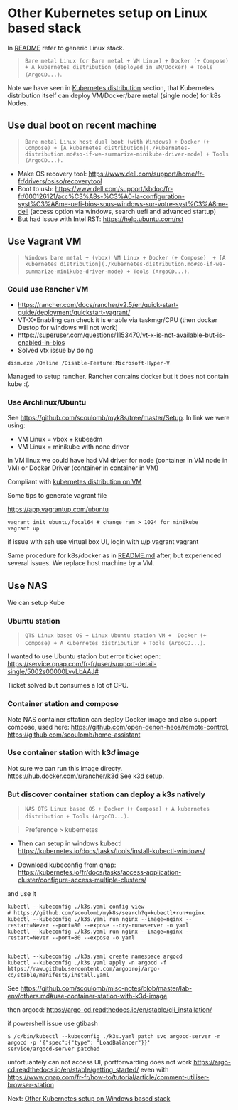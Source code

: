 # Other Kubernetes setup on Linux based stack


In [README](./README.md#generic-stack-is) refer to generic Linux stack.


> `Bare metal Linux (or Bare metal + VM Linux) + Docker (+ Compose) + A kubernetes distribution (deployed in VM/Docker) + Tools (ArgoCD...)`.

Note we have seen in [Kubernetes distribution](./kubernetes-distribution.md) section, that Kubernetes distribution itself can deploy VM/Docker/bare metal (single node) for k8s Nodes. 

## Use dual boot on recent machine

> `Bare metal Linux host dual boot (with Windows) + Docker (+ Compose) + [A kubernetes distribution](./kubernetes-distribution.md#so-if-we-summarize-minikube-driver-mode) + Tools (ArgoCD...).`

- Make OS recovery tool: https://www.dell.com/support/home/fr-fr/drivers/osiso/recoverytool
- Boot to usb: https://www.dell.com/support/kbdoc/fr-fr/000126121/acc%C3%A8s-%C3%A0-la-configuration-syst%C3%A8me-uefi-bios-sous-windows-sur-votre-syst%C3%A8me-dell (access option via windows, search uefi and advanced startup)
- But had issue with Intel RST: https://help.ubuntu.com/rst


## Use Vagrant VM 

> `Windows bare metal + (vbox) VM Linux + Docker (+ Compose)  + [A kubernetes distribution](./kubernetes-distribution.md#so-if-we-summarize-minikube-driver-mode) + Tools (ArgoCD...)`.

### Could use Rancher VM

- https://rancher.com/docs/rancher/v2.5/en/quick-start-guide/deployment/quickstart-vagrant/
- VT-X+Enabling can check it is enable via taskmgr/CPU (then docker Destop for windows will not work)
- https://superuser.com/questions/1153470/vt-x-is-not-available-but-is-enabled-in-bios
- Solved vtx issue by doing 

````
dism.exe /Online /Disable-Feature:Microsoft-Hyper-V
````

Managed to setup rancher.
Rancher contains docker but it does not contain kube :(.


### Use Archlinux/Ubuntu 

See https://github.com/scoulomb/myk8s/tree/master/Setup.
In link we were using:
- VM Linux = vbox + kubeadm
- VM Linux = minikube with none driver

In VM linux we could have had VM driver for node (container in VM node in VM) or Docker Driver (container in container in VM)

Compliant with [kubernetes distribution on VM](./kubernetes-distribution.md)

Some tips to generate vagrant file

https://app.vagrantup.com/ubuntu

````
vagrant init ubuntu/focal64 # change ram > 1024 for minikube
vagrant up
````

if issue with ssh use virtual box UI, login with u/p vagrant vagrant

Same procedure for k8s/docker as in [README.md](./README.md) after, but experienced several issues.
We replace host machine by a VM.

## Use NAS

We can setup Kube 

### Ubuntu station 

> `QTS Linux based OS + Linux Ubuntu station VM +  Docker (+ Compose) + A kubernetes distribution + Tools (ArgoCD...)`.

I wanted to use Ubuntu station but error ticket open: https://service.qnap.com/fr-fr/user/support-detail-single/5002s00000LvvLbAAJ#

Ticket solved but consumes a lot of CPU.

### Container station and compose

Note NAS container sttation can deploy Docker image and also support compose, used here: https://github.com/open-denon-heos/remote-control, https://github.com/scoulomb/home-assistant

### Use container station with k3*d* image 


Not sure we can run this image directy. 
https://hub.docker.com/r/rancher/k3d
See [k3d setup](./kubernetes-distribution.md#k3d).


### But discover container station can deploy a k3*s* natively

> `NAS QTS Linux based OS + Docker (+ Compose) + A kubernetes distribution + Tools (ArgoCD...)`.

> Preference > kubernetes

- Then can setup in windows kubectl
https://kubernetes.io/docs/tasks/tools/install-kubectl-windows/

- Download kubeconfig from qnap: https://kubernetes.io/fr/docs/tasks/access-application-cluster/configure-access-multiple-clusters/

and use it

````
kubectl --kubeconfig ./k3s.yaml config view
# https://github.com/scoulomb/myk8s/search?q=kubectl+run+nginx
kubectl --kubeconfig ./k3s.yaml run nginx --image=nginx --restart=Never --port=80 --expose --dry-run=server -o yaml
kubectl --kubeconfig ./k3s.yaml run nginx --image=nginx --restart=Never --port=80 --expose -o yaml
  
  
kubectl --kubeconfig ./k3s.yaml create namespace argocd
kubectl --kubeconfig ./k3s.yaml apply -n argocd -f https://raw.githubusercontent.com/argoproj/argo-cd/stable/manifests/install.yaml
````

See https://github.com/scoulomb/misc-notes/blob/master/lab-env/others.md#use-container-station-with-k3d-image 
<!-- disconnect corp vpn -->
  

  
then argocd: https://argo-cd.readthedocs.io/en/stable/cli_installation/

if powershell issue use gtibash

````
$ /c/bin/kubectl --kubeconfig ./k3s.yaml patch svc argocd-server -n argocd -p '{"spec":{"type": "LoadBalancer"}}'
service/argocd-server patched
````

unfortuantely can not access UI, portforwarding does not work
https://argo-cd.readthedocs.io/en/stable/getting_started/
even with 
https://www.qnap.com/fr-fr/how-to/tutorial/article/comment-utiliser-browser-station

<!-- I deploy argocd here to show port issue -->

Next: [Other Kubernetes setup on Windows based stack](./other-windows-based-setup.md)